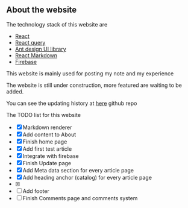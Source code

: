 ## About the website

The technology stack of this website are
- [React](https://react.dev/)
- [React query](https://tanstack.com/query/v3/docs/react/overview)
- [Ant design UI library](https://ant.design/docs/react/introduce/)
- [React Markdown](https://github.com/remarkjs/react-markdown)
- [Firebase](https://firebase.google.com/)

This website is mainly used for posting my note and my experience

The website is still under construction, more featured are waiting to be added.

You can see the updating history at [here](https://github.com/Jiajun-Huang/my-web) github repo

The TODO list for this website

- [x] Markdown renderer
- [x] Add content to About
- [x] Finish home page
- [x] Add first test article
- [x] Integrate with firebase
- [x] Finish Update page
- [x] Add Meta data section for every article page
- [x] Add heading anchor (catalog) for every article page 
- [x]  
- [ ] Add footer
- [ ] Finish Comments page and comments system
